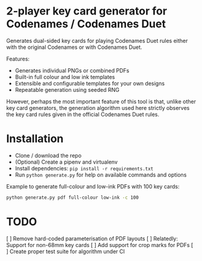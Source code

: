 # 2-player key card generator for Codenames / Codenames Duet

Generates dual-sided key cards for playing Codenames Duet rules either with the original Codenames or with Codenames Duet.

Features:

* Generates individual PNGs or combined PDFs
* Built-in full colour and low ink templates
* Extensible and configurable templates for your own designs
* Repeatable generation using seeded RNG

However, perhaps the most important feature of this tool is that, unlike other key card generators, the generation algorithm used here strictly observes the key card rules given in the official Codenames Duet rules.

# Installation

* Clone / download the repo
* (Optional) Create a pipenv and virtualenv
* Install dependencies: `pip install -r requirements.txt`
* Run `python generate.py` for help on available commands and options

Example to generate full-colour and low-ink PDFs with 100 key cards:

```zsh
python generate.py pdf full-colour low-ink -c 100
```

# TODO

[ ] Remove hard-coded parameterisation of PDF layouts
[ ] Relatedly: Support for non-68mm key cards
[ ] Add support for crop marks for PDFs
[ ] Create proper test suite for algorithm under CI